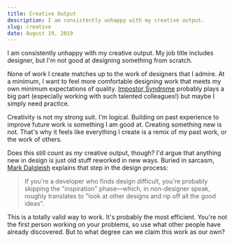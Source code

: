 ```yaml
---
title: Creative Output
description: I am consistently unhappy with my creative output.
slug: creative
date: August 19, 2019
---
```


I am consistently unhappy with my creative output. My job title includes designer, but I'm not good at designing something from scratch.

None of work I create matches up to the work of designers that I admire. At a minimum, I want to feel more comfortable designing work that meets my own minimum expectations of quality. [Impostor Syndrome](https://en.wikipedia.org/wiki/Impostor_syndrome) probably plays a big part (especially working with such talented colleagues!) but maybe I simply need practice.

Creativity is not my strong suit. I'm logical. Building on past experience to improve future work is something I am good at. Creating something new is not. That's why it feels like everything I create is a remix of my past work, or the work of others.

Does this still count as _my_ creative output, though? I'd argue that anything new in design is just old stuff reworked in new ways. Buried in sarcasm, [Mark Dalgleish](https://twitter.com/markdalgleish/status/1084256955961466881) explains that step in the design process:

> If you're a developer who finds design difficult, you're probably skipping the "inspiration" phase—which, in non-designer speak, roughly translates to "look at other designs and rip off all the good ideas".

This is a totally valid way to work. It's probably the most efficient. You're not the first person working on your problems, so use what other people have already discovered. But to what degree can we claim this work as our own?
